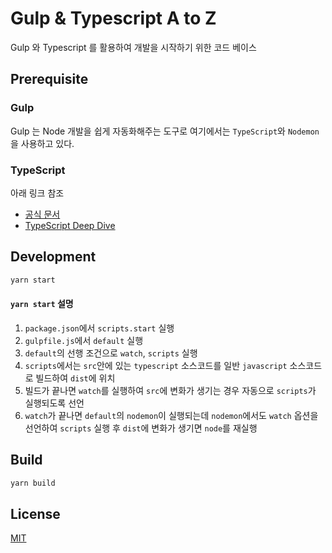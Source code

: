 # Gulp & Typescript A to Z

Gulp 와 Typescript 를 활용하여 개발을 시작하기 위한 코드 베이스

## Prerequisite

### Gulp

Gulp 는 Node 개발을 쉽게 자동화해주는 도구로 여기에서는 `TypeScript`와 `Nodemon`을 사용하고 있다.

### TypeScript

아래 링크 참조

*   [공식 문서](https://www.typescriptlang.org/docs/home.html)
*   [TypeScript Deep Dive](https://basarat.gitbooks.io/typescript/content/docs/getting-started.html)

## Development

```bash
yarn start
```

#### `yarn start` 설명

1.  `package.json`에서 `scripts.start` 실행
2.  `gulpfile.js`에서 `default` 실행
3.  `default`의 선행 조건으로 `watch`, `scripts` 실행
4.  `scripts`에서는 `src`안에 있는 `typescript` 소스코드를 일반 `javascript` 소스코드로 빌드하여 `dist`에 위치
5.  빌드가 끝나면 `watch`를 실행하여 `src`에 변화가 생기는 경우 자동으로 `scripts`가 실행되도록 선언
6.  `watch`가 끝나면 `default`의 `nodemon`이 실행되는데 `nodemon`에서도 `watch` 옵션을 선언하여 `scripts` 실행 후 `dist`에 변화가 생기면 `node`를 재실행

## Build

```bash
yarn build
```

## License

[MIT](LICENSE)
